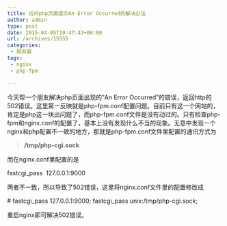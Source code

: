 ```yaml
---
title: 访问php页面提示An Error Occurred的解决办法
author: admin
type: post
date: 2015-04-05T19:47:43+00:00
url: /archives/15555
categories:
 - 服务器
tags:
 - nginx
 - php-fpm

---
```

今天帮一个朋友解决php页面出现的”An Error Occurred”的错误，返回http的502错误。这里第一反映就是php-fpm.conf配置问题。目前只有这一个网站的，肯定是php这一块出问题了，而php-fpm.conf文件是没有动过的。只有检查php-fpm和nginx.conf的配置了，基本上没有发现什么不当的现象。无意中发现一个nginx和php配置不一致的地方，那就是php-fpm.conf文件里配置的通讯方式为

> **/tmp/php-cgi.sock**

而在nginx.conf里配置的是

fastcgi_pass  127.0.0.1:9000

两者不一致，所以导致了502错误，这里将nginx.conf文件里的配置修改成

\# fastcgi_pass 127.0.0.1:9000;
fastcgi_pass unix:/tmp/php-cgi.sock;

重启nginx即可解决502错误。